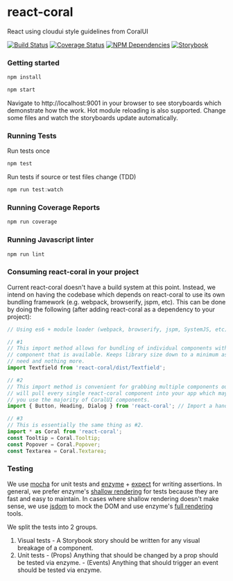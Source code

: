 # react-coral
React  using cloudui style guidelines from CoralUI

[![Build Status][status-image]][status-url] [![Coverage Status][coverage-image]][coverage-url] [![NPM Dependencies][npm-dependencies-image]][npm-dependencies-url] [![Storybook][storybook-image]][storybook-url]

### Getting started
```javascript
npm install
```
```javascript
npm start
```
Navigate to http://localhost:9001 in your browser to see storyboards which demonstrate how the  work.  Hot module reloading is also supported.  Change some files and watch the storyboards update automatically.
### Running Tests
Run tests once
```javascript
npm test
```
Run tests if source or test files change (TDD)
```javascript
npm run test:watch
```
### Running Coverage Reports
```javascript
npm run coverage
```
### Running Javascript linter
```javascript
npm run lint
````
### Consuming react-coral in your project
Current react-coral doesn't have a build system at this point. Instead, we intend on having the codebase which depends on react-coral to use its own bundling framework (e.g. webpack, browserify, jspm, etc). This can be done by doing the following (after adding react-coral as a dependency to your project):
```javascript
// Using es6 + module loader (webpack, browserify, jspm, SystemJS, etc)

// #1
// This import method allows for bundling of individual components without importing every single react-coral
// component that is available. Keeps library size down to a minimum as you only require the components you
// need and nothing more.
import Textfield from 'react-coral/dist/Textfield';

// #2
// This import method is convenient for grabbing multiple components out of react-coral. Using this style 
// will pull every single react-coral component into your app which may not be a big deal -- especially if
// you use the majority of CoralUI components.
import { Button, Heading, Dialog } from 'react-coral'; // Import a handful of components at a time

// #3
// This is essentially the same thing as #2.
import * as Coral from 'react-coral';
const Tooltip = Coral.Tooltip;
const Popover = Coral.Popover;
const Textarea = Coral.Textarea;
```

### Testing
We use [mocha](https://mochajs.org/) for unit tests and [enzyme](https://github.com/airbnb/enzyme#basic-usage) + [expect](https://github.com/mjackson/expect) for writing assertions. In general, we prefer enzyme's [shallow rendering](https://github.com/airbnb/enzyme/blob/master/docs/api/shallow.md) for tests because they are fast and easy to maintain.  In cases where shallow rendering doesn't make sense, we use [jsdom](https://github.com/tmpvar/jsdom) to mock the DOM and use enzyme's [full rendering](https://github.com/airbnb/enzyme/blob/master/docs/api/mount.md) tools.

We split the tests into 2 groups.
  1. Visual tests
    - A Storybook story should be written for any visual breakage of a component.
  2. Unit tests
    - (Props) Anything that should be changed by a prop should be tested via enzyme.
    - (Events) Anything that should trigger an event should be tested via enzyme.

[status-url]: https://sparkle.ci.corp.adobe.com:12001/job/mcdp-react-coral-unit-tests-develop
[status-image]: https://sparkle.ci.corp.adobe.com:12001/buildStatus/icon?job=mcdp-react-coral-unit-tests-develop
[coverage-url]: https://sparkle.ci.corp.adobe.com:12001/view/MCDP%20UI/job/mcdp-react-coral-unit-tests-develop/lastStableBuild/cobertura/
[coverage-image]: https://sparkle.ci.corp.adobe.com:12001/view/MCDP%20UI/job/mcdp-react-coral-unit-tests-develop/ws/badges/coverage.svg
[npm-dependencies-url]: https://sparkle.ci.corp.adobe.com:12001/view/MCDP%20UI/job/mcdp-react-coral-unit-tests-develop/ws/badges/dependencies.txt
[npm-dependencies-image]: https://sparkle.ci.corp.adobe.com:12001/view/MCDP%20UI/job/mcdp-react-coral-unit-tests-develop/ws/badges/dependencies.svg
[storybook-url]: https://sparkle.ci.corp.adobe.com:12001/view/MCDP%20UI/job/mcdp-react-coral-unit-tests-develop/Storybook/
[storybook-image]: https://sparkle.ci.corp.adobe.com:12001/view/MCDP%20UI/job/mcdp-react-coral-unit-tests-develop/ws/badges/storybook.svg
